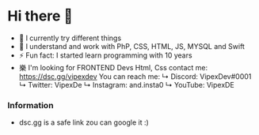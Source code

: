 # Hi there 👋

- 🔭 I currently try different things
- 🌱 I understand and work with PhP, CSS, HTML, JS, MYSQL and Swift
- ⚡ Fun fact: I started learn programming with 10 years
- 樂 I'm looking for FRONTEND Devs Html, Css contact me: https://dsc.gg/vipexdev
You can reach me:
↳ Discord: VipexDev#0001
↳ Twitter: VipexDe
↳ Instagram: and.insta0
↳ YouTube: VipexDE


### Information
- dsc.gg is a safe link zou can google it :)

<!--
**VipexDev/VipexDev** is a ✨ _special_ ✨ repository because its `README.md` (this file) appears on your GitHub profile.

Here are some ideas to get you started:

- 🔭 I’m currently working on ...
- 🌱 I’m currently learning ...
- 👯 I’m looking to collaborate on ...
- 🤔 I’m looking for help with ...
- 💬 Ask me about ...
- 📫 How to reach me: ...
- 😄 Pronouns: ...
- ⚡ Fun fact: ...
-->
